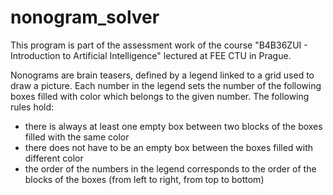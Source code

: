 # nonogram_solver

This program is part of the assessment work of the course "B4B36ZUI - Introduction to Artificial Intelligence" lectured at FEE CTU in Prague.

Nonograms are brain teasers, defined by a legend linked to a grid used to draw a picture. Each number in the legend sets the number of the following boxes filled with color which belongs to the given number. The following rules hold:

- there is always at least one empty box between two blocks of the boxes filled with the same color
- there does not have to be an empty box between the boxes filled with different color
- the order of the numbers in the legend corresponds to the order of the blocks of the boxes (from left to right, from top to bottom)
